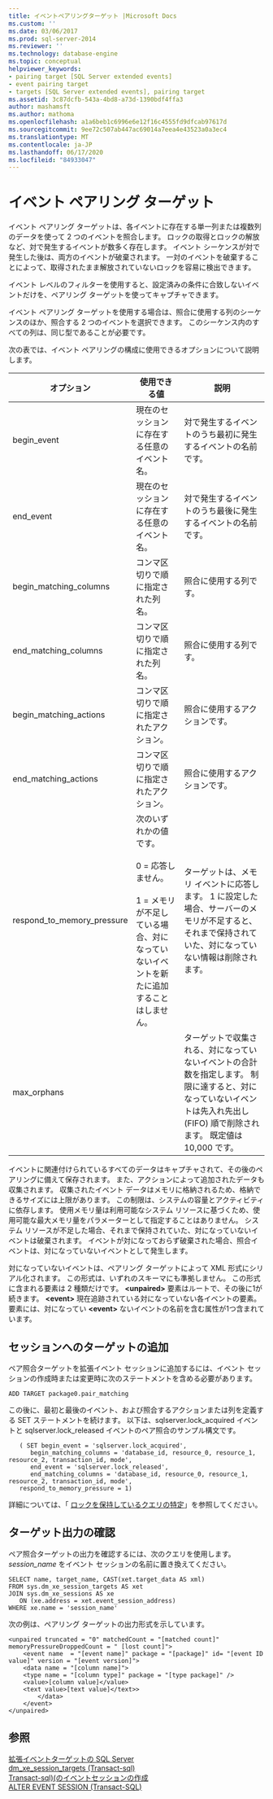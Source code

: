 ```yaml
---
title: イベントペアリングターゲット |Microsoft Docs
ms.custom: ''
ms.date: 03/06/2017
ms.prod: sql-server-2014
ms.reviewer: ''
ms.technology: database-engine
ms.topic: conceptual
helpviewer_keywords:
- pairing target [SQL Server extended events]
- event pairing target
- targets [SQL Server extended events], pairing target
ms.assetid: 3c87dcfb-543a-4bd8-a73d-1390bdf4ffa3
author: mashamsft
ms.author: mathoma
ms.openlocfilehash: a1a6beb1c6996e6e12f16c4555fd9dfcab97617d
ms.sourcegitcommit: 9ee72c507ab447ac69014a7eea4e43523a0a3ec4
ms.translationtype: MT
ms.contentlocale: ja-JP
ms.lasthandoff: 06/17/2020
ms.locfileid: "84933047"
---
```

# <a name="event-pairing-target"></a>イベント ペアリング ターゲット
  イベント ペアリング ターゲットは、各イベントに存在する単一列または複数列のデータを使って 2 つのイベントを照合します。 ロックの取得とロックの解放など、対で発生するイベントが数多く存在します。 イベント シーケンスが対で発生した後は、両方のイベントが破棄されます。 一対のイベントを破棄することによって、取得されたまま解放されていないロックを容易に検出できます。  
  
 イベント レベルのフィルターを使用すると、設定済みの条件に合致しないイベントだけを、ペアリング ターゲットを使ってキャプチャできます。  
  
 イベント ペアリング ターゲットを使用する場合は、照合に使用する列のシーケンスのほか、照合する 2 つのイベントを選択できます。 このシーケンス内のすべての列は、同じ型であることが必要です。  
  
 次の表では、イベント ペアリングの構成に使用できるオプションについて説明します。  
  
|オプション|使用できる値|説明|  
|------------|--------------------|-----------------|  
|begin_event|現在のセッションに存在する任意のイベント名。|対で発生するイベントのうち最初に発生するイベントの名前です。|  
|end_event|現在のセッションに存在する任意のイベント名。|対で発生するイベントのうち最後に発生するイベントの名前です。|  
|begin_matching_columns|コンマ区切りで順に指定された列名。|照合に使用する列です。|  
|end_matching_columns|コンマ区切りで順に指定された列名。|照合に使用する列です。|  
|begin_matching_actions|コンマ区切りで順に指定されたアクション。|照合に使用するアクションです。|  
|end_matching_actions|コンマ区切りで順に指定されたアクション。|照合に使用するアクションです。|  
|respond_to_memory_pressure|次のいずれかの値です。<br /><br /> 0 = 応答しません。<br /><br /> 1 = メモリが不足している場合、対になっていないイベントを新たに追加することはしません。|ターゲットは、メモリ イベントに応答します。 1 に設定した場合、サーバーのメモリが不足すると、それまで保持されていた、対になっていない情報は削除されます。|  
|max_orphans||ターゲットで収集される、対になっていないイベントの合計数を指定します。 制限に達すると、対になっていないイベントは先入れ先出し (FIFO) 順で削除されます。 既定値は 10,000 です。|  
  
 イベントに関連付けられているすべてのデータはキャプチャされて、その後のペアリングに備えて保存されます。 また、アクションによって追加されたデータも収集されます。 収集されたイベント データはメモリに格納されるため、格納できるサイズには上限があります。 この制限は、システムの容量とアクティビティに依存します。 使用メモリ量は利用可能なシステム リソースに基づくため、使用可能な最大メモリ量をパラメーターとして指定することはありません。 システム リソースが不足した場合、それまで保持されていた、対になっていないイベントは破棄されます。 イベントが対になっておらず破棄された場合、照合イベントは、対になっていないイベントとして発生します。  
  
 対になっていないイベントは、ペアリング ターゲットによって XML 形式にシリアル化されます。 この形式は、いずれのスキーマにも準拠しません。 この形式に含まれる要素は 2 種類だけです。 **\<unpaired>** 要素はルートで、その後に1が続きます。 **\<event>** 現在追跡されている対になっていない各イベントの要素。 要素には、対になってい **\<event>** ないイベントの名前を含む属性が1つ含まれています。  
  
## <a name="adding-the-target-to-a-session"></a>セッションへのターゲットの追加  
 ペア照合ターゲットを拡張イベント セッションに追加するには、イベント セッションの作成時または変更時に次のステートメントを含める必要があります。  
  
```  
ADD TARGET package0.pair_matching   
```  
  
 この後に、最初と最後のイベント、および照合するアクションまたは列を定義する SET ステートメントを続けます。 以下は、sqlserver.lock_acquired イベントと sqlserver.lock_released イベントのペア照合のサンプル構文です。  
  
```  
   ( SET begin_event = 'sqlserver.lock_acquired',  
      begin_matching_columns = 'database_id, resource_0, resource_1, resource_2, transaction_id, mode',  
      end_event = 'sqlserver.lock_released',  
      end_matching_columns = 'database_id, resource_0, resource_1, resource_2, transaction_id, mode',  
   respond_to_memory_pressure = 1)  
```  
  
 詳細については、「 [ロックを保持しているクエリの特定](../relational-databases/extended-events/determine-which-queries-are-holding-locks.md)」を参照してください。  
  
## <a name="reviewing-the-target-output"></a>ターゲット出力の確認  
 ペア照合ターゲットの出力を確認するには、次のクエリを使用します。 *session_name* をイベント セッションの名前に置き換えてください。  
  
```  
SELECT name, target_name, CAST(xet.target_data AS xml)  
FROM sys.dm_xe_session_targets AS xet  
JOIN sys.dm_xe_sessions AS xe  
   ON (xe.address = xet.event_session_address)  
WHERE xe.name = 'session_name'  
```  
  
 次の例は、ペアリング ターゲットの出力形式を示しています。  
  
```  
<unpaired truncated = "0" matchedCount = "[matched count]" memoryPressureDroppedCount = " [lost count]">  
    <event name  = "[event name]" package = "[package]" id= "[event ID value]" version = "[event version]">  
    <data name = "[column name]">   
    <type name = "[column type]" package = "[type package]" />   
    <value>[column value]</value>  
    <text value>[text value]</text>>  
        </data>  
    </event>  
</unpaired>  
```  
  
## <a name="see-also"></a>参照  
 [拡張イベントターゲットの SQL Server](../../2014/database-engine/sql-server-extended-events-targets.md)   
 [dm_xe_session_targets &#40;Transact-sql&#41;](/sql/relational-databases/system-dynamic-management-views/sys-dm-xe-session-targets-transact-sql)   
 [Transact-sql&#41;&#40;のイベントセッションの作成](/sql/t-sql/statements/create-event-session-transact-sql)   
 [ALTER EVENT SESSION &#40;Transact-SQL&#41;](/sql/t-sql/statements/alter-event-session-transact-sql)  
  
  
